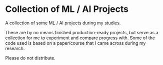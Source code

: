 # Collection of ML / AI Projects
A collection of some ML / AI projects during my studies.

These are by no means finished production-ready projects, but serve as a collection for me to experiment and compare progress with. Some of the code used is based on a paper/course that I came across during my research. 

Please do not distribute.
